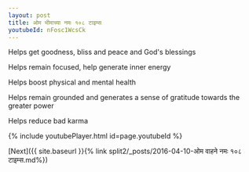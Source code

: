 ```yaml
---
layout: post
title: ओम भीमाच्या नमः १०८ टाइम्स
youtubeId: nFosc1WcsCk
---
```

 
 
Helps get goodness, bliss and peace and God's blessings
 
Helps remain focused, help generate inner energy 
 
Helps boost physical and mental health 
 
Helps remain grounded and generates a sense of gratitude towards the greater power 
 
Helps reduce bad karma
 
 
 
 


{% include youtubePlayer.html id=page.youtubeId %}
 
[Next]({{ site.baseurl }}{% link  split2/_posts/2016-04-10-ओम वाहने नमः १०८ टाइम्स.md%})
 
